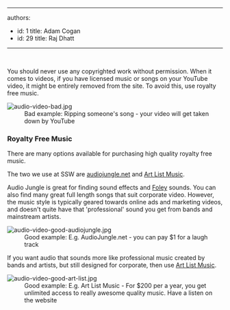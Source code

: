 

---
authors:
  - id: 1
    title: Adam Cogan
  - id: 29
    title: Raj Dhatt
---




<span class='intro'> ​<p>You should never use any&#160;copyrighted work&#160;without permission. When it comes to videos,&#160;if you have licensed music or songs&#160;on your YouTube video, it might be entirely&#160;removed from the site. To avoid this, use royalty free music.​<br></p> </span>

<dl class="badImage"><dt>
      <img src="/PublishingImages/audio-video-bad.jpg" alt="audio-video-bad.jpg" />
   </dt><dd>Bad example&#58; Ripping someone's song - your video will get taken down by YouTube<br></dd></dl><h3 class="ssw15-rteElement-H3">Royalty Free Music​​​<br></h3><p>There are many options available for purchasing high quality royalty free music.​<br></p><p>The two we use at SSW are 
   <a href="https&#58;//audiojungle.net/" target="_blank">audiojungle.net</a> and <a href="http&#58;//www.art-list.io/%22%20%5ct%20%22_blank" target="_blank">Art List Music</a>.</p><p>Audio Jungle is great for finding sound effects and 
   <a href="https&#58;//en.wikipedia.org/wiki/Foley_%28filmmaking%29" target="_blank">Foley</a> sounds. You can also find many great full length songs that suit corporate video. However, the music style is typically geared towards online ads and marketing videos, and doesn't quite have that 'professional' sound you get from bands and mainstream artists.​​<br></p><dl class="goodImage"><dt>
      <img src="/PublishingImages/audio-video-good-audiojungle.jpg" alt="audio-video-good-audiojungle.jpg" />
   </dt><dd>​Good example&#58; E.g. AudioJungle.net - you can pay $1 for a laugh track​<br></dd></dl><p>If you want audio that sounds more like professional music created by bands and artists, but still designed for corporate, then use 
   <a href="http&#58;//www.art-list.io/" target="_blank">Art List Music​</a>.</p><dl class="goodImage"><dt>
      <img src="/PublishingImages/audio-video-good-art-list.jpg" alt="audio-video-good-art-list.jpg" />
   </dt><dd>Good example&#58; E.g. Art List Music -&#160;For $200 per a year, you get unlimited access to really awesome quality music. Have a listen on the website</dd></dl> ​<br>


